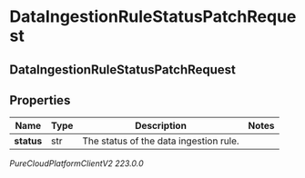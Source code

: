 # DataIngestionRuleStatusPatchRequest

## DataIngestionRuleStatusPatchRequest

## Properties

|Name | Type | Description | Notes|
|------------ | ------------- | ------------- | -------------|
| **status** | str | The status of the data ingestion rule. | |



_PureCloudPlatformClientV2 223.0.0_

